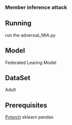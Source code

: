 ### Member inference attack

## Running
run the adversial_MIA.py

## Model
Federated Learing Model

## DataSet
Adult

## Prerequisites
[Pytorch](https://pytorch.org/get-started/locally/)
sklearn
pandas
